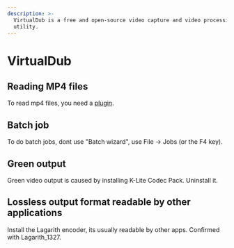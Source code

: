 ```yaml
---
description: >-
  VirtualDub is a free and open-source video capture and video processing
  utility.
---
```


# VirtualDub

## Reading MP4 files

To read mp4 files, you need a [plugin](https://sourceforge.net/projects/virtualdubffmpeginputplugin/files/latest/download).

## Batch job

To do batch jobs, dont use "Batch wizard", use File -&gt; Jobs \(or the F4 key\).

## Green output

Green video output is caused by installing K-Lite Codec Pack. Uninstall it.

## Lossless output format readable by other applications

Install the Lagarith encoder, its usually readable by other apps. Confirmed with Lagarith\_1327.

